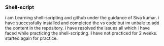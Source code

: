 ### Shell-script
i am Learning shell-scripting and github under the guidance of Siva kumar.
i have successfully installed and completed the vs code
but im unbale to add the content in the repository.
i have resolved the issues all which i have faced while practicing the shell-scripting.
I have not practiced for 2 weeks.
started again for practice.
